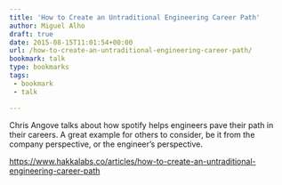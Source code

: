 ```yaml
---
title: 'How to Create an Untraditional Engineering Career Path'
author: Miguel Alho
draft: true
date: 2015-08-15T11:01:54+00:00
url: /how-to-create-an-untraditional-engineering-career-path/
bookmark: talk
type: bookmarks
tags:
 - bookmark
 - talk

---
```

Chris Angove talks about how spotify helps engineers pave their path in their careers. A great example for others to consider, be it from the company perspective, or the engineer&#8217;s perspective.

<https://www.hakkalabs.co/articles/how-to-create-an-untraditional-engineering-career-path>